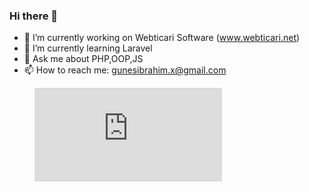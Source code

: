 ### Hi there 👋
- 🔭 I’m currently working on Webticari Software (www.webticari.net)
- 🌱 I’m currently learning Laravel
- 💬 Ask me about PHP,OOP,JS
- 📫 How to reach me: gunesibrahim.x@gmail.com
<!--
**ibrahimgunes0/ibrahimgunes0** is a ✨ _special_ ✨ repository because its `README.md` (this file) appears on your GitHub profile.

Here are some ideas to get you started:

- 🔭 I’m currently working on ...
- 🌱 I’m currently learning ...
- 👯 I’m looking to collaborate on ...
- 🤔 I’m looking for help with ...
- 💬 Ask me about ...
- 📫 How to reach me: ...
- 😄 Pronouns: ...
- ⚡ Fun fact: ...
-->
<figure><embed src="https://wakatime.com/share/@4e0e8f30-4d40-4211-b8c6-dd636446c236/ff9b652c-aa89-417e-9b89-c99b739a0975.svg"></embed></figure>
